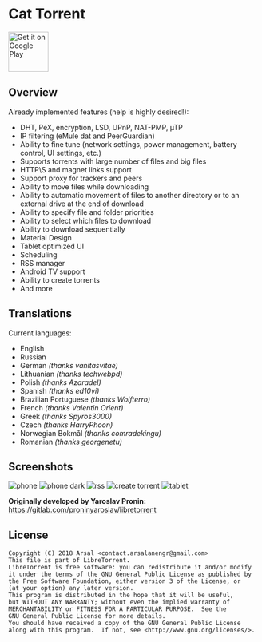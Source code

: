
Cat Torrent
=====================
[<img alt="Get it on Google Play" height="80" src="https://play.google.com/intl/en_us/badges/images/generic/en_badge_web_generic.png">](https://play.google.com/store/apps/details?id=org.proninyaroslav.libretorrent)


Overview
---

Already implemented features (help is highly desired!):

 - DHT, PeX, encryption, LSD, UPnP, NAT-PMP, µTP
 - IP filtering (eMule dat and PeerGuardian)
 - Ability to fine tune (network settings, power management, battery control, UI settings, etc.)
 - Supports torrents with large number of files and big files
 - HTTP\S and magnet links support
 - Support proxy for trackers and peers
 - Ability to move files while downloading
 - Ability to automatic movement of files to another directory or to an external drive at the end of download
 - Ability to specify file and folder priorities
 - Ability to select which files to download
 - Ability to download sequentially
 - Material Design
 - Tablet optimized UI
 - Scheduling
 - RSS manager
 - Android TV support
 - Ability to create torrents
 - And more

Translations
---

Current languages:

 - English
 - Russian
 - German *(thanks vanitasvitae)*
 - Lithuanian *(thanks techwebpd)*
 - Polish *(thanks Azaradel)*
 - Spanish *(thanks ed10vi)*
 - Brazilian Portuguese *(thanks Wolfterro)*
 - French *(thanks Valentin Orient)*
 - Greek *(thanks Spyros3000)*
 - Czech *(thanks HarryPhoon)*
 - Norwegian Bokmål *(thanks comradekingu)*
 - Romanian *(thanks georgenetu)*

Screenshots
---

![phone](/doc/screenshots/1.jpeg) ![phone dark](/doc/screenshots/2.jpeg) ![rss](/doc/screenshots/3.jpeg) ![create torrent](/doc/screenshots/4.jpeg) ![tablet](/doc/screenshots/5.jpeg)

**Originally developed by Yaroslav Pronin:** https://gitlab.com/proninyaroslav/libretorrent


License
---

    Copyright (C) 2018 Arsal <contact.arsalanengr@gmail.com>
    This file is part of LibreTorrent.
    LibreTorrent is free software: you can redistribute it and/or modify
    it under the terms of the GNU General Public License as published by
    the Free Software Foundation, either version 3 of the License, or
    (at your option) any later version.
    This program is distributed in the hope that it will be useful,
    but WITHOUT ANY WARRANTY; without even the implied warranty of
    MERCHANTABILITY or FITNESS FOR A PARTICULAR PURPOSE.  See the
    GNU General Public License for more details.
    You should have received a copy of the GNU General Public License
    along with this program.  If not, see <http://www.gnu.org/licenses/>.
